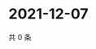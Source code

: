 # 2021-12-07

共 0 条

<!-- BEGIN WEIBO -->
<!-- 最后更新时间 Tue Dec 07 2021 12:11:52 GMT+0800 (China Standard Time) -->

<!-- END WEIBO -->
